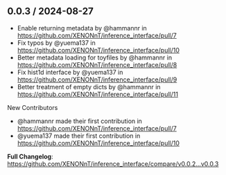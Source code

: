 0.0.3 / 2024-08-27
------------------
* Enable returning metadata by @hammannr in https://github.com/XENONnT/inference_interface/pull/7
* Fix typos by @yuema137 in https://github.com/XENONnT/inference_interface/pull/10
* Better metadata loading for toyfiles by @hammannr in https://github.com/XENONnT/inference_interface/pull/8
* Fix hist1d interface by @yuema137 in https://github.com/XENONnT/inference_interface/pull/9
* Better treatment of empty dicts by @hammannr in https://github.com/XENONnT/inference_interface/pull/11

New Contributors
* @hammannr made their first contribution in https://github.com/XENONnT/inference_interface/pull/7
* @yuema137 made their first contribution in https://github.com/XENONnT/inference_interface/pull/10

**Full Changelog**: https://github.com/XENONnT/inference_interface/compare/v0.0.2...v0.0.3